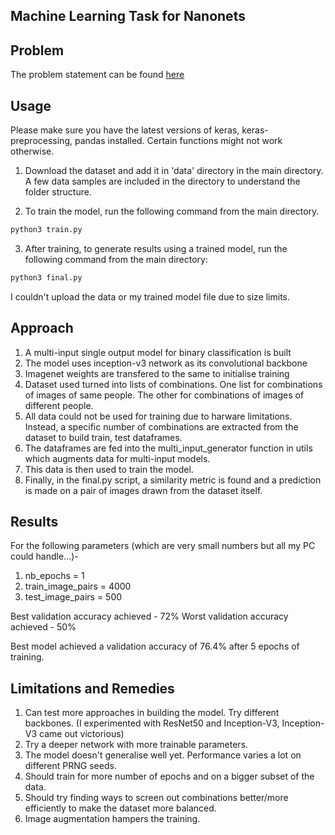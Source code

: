 ## Machine Learning Task for Nanonets 

## Problem

The problem statement can be found [here](https://gist.github.com/prats226/d3da93412fef04e3b55b85fed56839e5)

## Usage

Please make sure you have the latest versions of keras, keras-preprocessing, pandas installed. 
Certain functions might not work otherwise. 

1. Download the dataset and add it in 'data' directory in the main directory. A few data samples are included in the directory to understand the folder structure. 

2. To train the model, run the following command from the main directory.
```bash
python3 train.py
```
3. After training, to generate results using a trained model, run the following command from the main directory:
```bash
python3 final.py
```

I couldn't upload the data or my trained model file due to size limits. 

## Approach

1. A multi-input single output model for binary classification is built
2. The model uses inception-v3 network as its convolutional backbone
3. Imagenet weights are transfered to the same to initialise training
4. Dataset used turned into lists of combinations. One list for combinations of images of same people. The other for combinations of images of different people.
5. All data could not be used for training due to harware limitations. Instead, a specific number of combinations are extracted from the dataset to build train, test dataframes.
6. The dataframes are fed into the multi_input_generator function in utils which augments data for multi-input models.
7. This data is then used to train the model.
8. Finally, in the final.py script, a similarity metric is found and a prediction is made on a pair of images drawn from the dataset itself.

## Results

For the following parameters (which are very small numbers but all my PC could handle...)-  
1. nb_epochs = 1
2. train_image_pairs = 4000
3. test_image_pairs = 500

Best validation accuracy achieved - 72%
Worst validation accuracy achieved - 50%

Best model achieved a validation accuracy of 76.4% after 5 epochs of training.

## Limitations and Remedies

1. Can test more approaches in building the model. Try different backbones. (I experimented with ResNet50 and Inception-V3, Inception-V3 came out victorious)
2. Try a deeper network with more trainable parameters.
3. The model doesn't generalise well yet. Performance varies a lot on different PRNG seeds.
4. Should train for more number of epochs and on a bigger subset of the data. 
5. Should try finding ways to screen out combinations better/more efficiently to make the dataset more balanced. 
6. Image augmentation hampers the training. 
